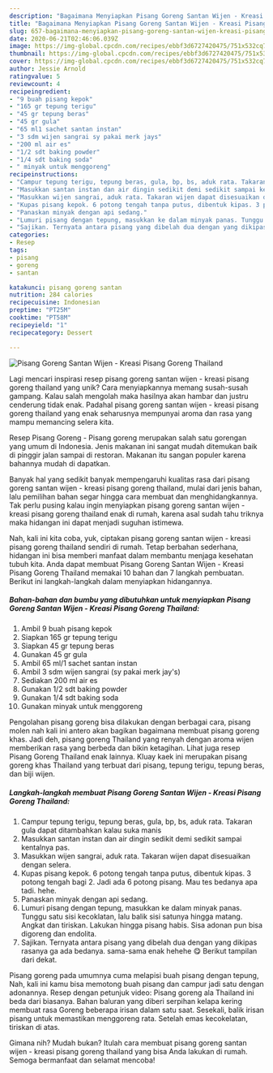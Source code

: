 ```yaml
---
description: "Bagaimana Menyiapkan Pisang Goreng Santan Wijen - Kreasi Pisang Goreng Thailand, Bisa Manjain Lidah"
title: "Bagaimana Menyiapkan Pisang Goreng Santan Wijen - Kreasi Pisang Goreng Thailand, Bisa Manjain Lidah"
slug: 657-bagaimana-menyiapkan-pisang-goreng-santan-wijen-kreasi-pisang-goreng-thailand-bisa-manjain-lidah
date: 2020-06-21T02:46:06.039Z
image: https://img-global.cpcdn.com/recipes/ebbf3d6727420475/751x532cq70/pisang-goreng-santan-wijen-kreasi-pisang-goreng-thailand-foto-resep-utama.jpg
thumbnail: https://img-global.cpcdn.com/recipes/ebbf3d6727420475/751x532cq70/pisang-goreng-santan-wijen-kreasi-pisang-goreng-thailand-foto-resep-utama.jpg
cover: https://img-global.cpcdn.com/recipes/ebbf3d6727420475/751x532cq70/pisang-goreng-santan-wijen-kreasi-pisang-goreng-thailand-foto-resep-utama.jpg
author: Jessie Arnold
ratingvalue: 5
reviewcount: 4
recipeingredient:
- "9 buah pisang kepok"
- "165 gr tepung terigu"
- "45 gr tepung beras"
- "45 gr gula"
- "65 ml1 sachet santan instan"
- "3 sdm wijen sangrai sy pakai merk jays"
- "200 ml air es"
- "1/2 sdt baking powder"
- "1/4 sdt baking soda"
- " minyak untuk menggoreng"
recipeinstructions:
- "Campur tepung terigu, tepung beras, gula, bp, bs, aduk rata. Takaran gula dapat ditambahkan kalau suka manis"
- "Masukkan santan instan dan air dingin sedikit demi sedikit sampai kentalnya pas."
- "Masukkan wijen sangrai, aduk rata. Takaran wijen dapat disesuaikan dengan selera."
- "Kupas pisang kepok. 6 potong tengah tanpa putus, dibentuk kipas. 3 potong tengah bagi 2. Jadi ada 6 potong pisang. Mau tes bedanya apa tadi. hehe."
- "Panaskan minyak dengan api sedang."
- "Lumuri pisang dengan tepung, masukkan ke dalam minyak panas. Tunggu satu sisi kecoklatan, lalu balik sisi satunya hingga matang. Angkat dan tiriskan. Lakukan hingga pisang habis. Sisa adonan pun bisa digoreng dan endolita."
- "Sajikan. Ternyata antara pisang yang dibelah dua dengan yang dikipas rasanya ga ada bedanya. sama-sama enak hehehe 😋 Berikut tampilan dari dekat."
categories:
- Resep
tags:
- pisang
- goreng
- santan

katakunci: pisang goreng santan 
nutrition: 284 calories
recipecuisine: Indonesian
preptime: "PT25M"
cooktime: "PT58M"
recipeyield: "1"
recipecategory: Dessert

---
```



![Pisang Goreng Santan Wijen - Kreasi Pisang Goreng Thailand](https://img-global.cpcdn.com/recipes/ebbf3d6727420475/751x532cq70/pisang-goreng-santan-wijen-kreasi-pisang-goreng-thailand-foto-resep-utama.jpg)

Lagi mencari inspirasi resep pisang goreng santan wijen - kreasi pisang goreng thailand yang unik? Cara menyiapkannya memang susah-susah gampang. Kalau salah mengolah maka hasilnya akan hambar dan justru cenderung tidak enak. Padahal pisang goreng santan wijen - kreasi pisang goreng thailand yang enak seharusnya mempunyai aroma dan rasa yang mampu memancing selera kita.

Resep Pisang Goreng - Pisang goreng merupakan salah satu gorengan yang umum di Indonesia. Jenis makanan ini sangat mudah ditemukan baik di pinggir jalan sampai di restoran. Makanan itu sangan populer karena bahannya mudah di dapatkan.

Banyak hal yang sedikit banyak mempengaruhi kualitas rasa dari pisang goreng santan wijen - kreasi pisang goreng thailand, mulai dari jenis bahan, lalu pemilihan bahan segar hingga cara membuat dan menghidangkannya. Tak perlu pusing kalau ingin menyiapkan pisang goreng santan wijen - kreasi pisang goreng thailand enak di rumah, karena asal sudah tahu triknya maka hidangan ini dapat menjadi suguhan istimewa.


Nah, kali ini kita coba, yuk, ciptakan pisang goreng santan wijen - kreasi pisang goreng thailand sendiri di rumah. Tetap berbahan sederhana, hidangan ini bisa memberi manfaat dalam membantu menjaga kesehatan tubuh kita. Anda dapat membuat Pisang Goreng Santan Wijen - Kreasi Pisang Goreng Thailand memakai 10 bahan dan 7 langkah pembuatan. Berikut ini langkah-langkah dalam menyiapkan hidangannya.

<!--inarticleads1-->

##### Bahan-bahan dan bumbu yang dibutuhkan untuk menyiapkan Pisang Goreng Santan Wijen - Kreasi Pisang Goreng Thailand:

1. Ambil 9 buah pisang kepok
1. Siapkan 165 gr tepung terigu
1. Siapkan 45 gr tepung beras
1. Gunakan 45 gr gula
1. Ambil 65 ml/1 sachet santan instan
1. Ambil 3 sdm wijen sangrai (sy pakai merk jay&#39;s)
1. Sediakan 200 ml air es
1. Gunakan 1/2 sdt baking powder
1. Gunakan 1/4 sdt baking soda
1. Gunakan  minyak untuk menggoreng


Pengolahan pisang goreng bisa dilakukan dengan berbagai cara, pisang molen nah kali ini antero akan bagikan bagaimana membuat pisang goreng khas. Jadi deh, pisang goreng Thailand yang renyah dengan aroma wijen memberikan rasa yang berbeda dan bikin ketagihan. Lihat juga resep Pisang Goreng Thailand enak lainnya. Kluay kaek ini merupakan pisang goreng khas Thailand yang terbuat dari pisang, tepung terigu, tepung beras, dan biji wijen. 

<!--inarticleads2-->

##### Langkah-langkah membuat Pisang Goreng Santan Wijen - Kreasi Pisang Goreng Thailand:

1. Campur tepung terigu, tepung beras, gula, bp, bs, aduk rata. Takaran gula dapat ditambahkan kalau suka manis
1. Masukkan santan instan dan air dingin sedikit demi sedikit sampai kentalnya pas.
1. Masukkan wijen sangrai, aduk rata. Takaran wijen dapat disesuaikan dengan selera.
1. Kupas pisang kepok. 6 potong tengah tanpa putus, dibentuk kipas. 3 potong tengah bagi 2. Jadi ada 6 potong pisang. Mau tes bedanya apa tadi. hehe.
1. Panaskan minyak dengan api sedang.
1. Lumuri pisang dengan tepung, masukkan ke dalam minyak panas. Tunggu satu sisi kecoklatan, lalu balik sisi satunya hingga matang. Angkat dan tiriskan. Lakukan hingga pisang habis. Sisa adonan pun bisa digoreng dan endolita.
1. Sajikan. Ternyata antara pisang yang dibelah dua dengan yang dikipas rasanya ga ada bedanya. sama-sama enak hehehe 😋 Berikut tampilan dari dekat.


Pisang goreng pada umumnya cuma melapisi buah pisang dengan tepung, Nah, kali ini kamu bisa memotong buah pisang dan campur jadi satu dengan adonannya. Resep dengan petunjuk video: Pisang goreng ala Thailand ini beda dari biasanya. Bahan baluran yang diberi serpihan kelapa kering membuat rasa Goreng beberapa irisan dalam satu saat. Sesekali, balik irisan pisang untuk memastikan menggoreng rata. Setelah emas kecokelatan, tiriskan di atas. 

Gimana nih? Mudah bukan? Itulah cara membuat pisang goreng santan wijen - kreasi pisang goreng thailand yang bisa Anda lakukan di rumah. Semoga bermanfaat dan selamat mencoba!
